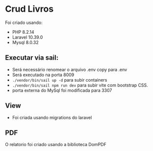 # Crud Livros

Foi criado usando:
- PHP 8.2.14
- Laravel 10.39.0
- Mysql 8.0.32

## Executar via sail:
- Será necessário renomear o arquivo .env copy para .env
- Será executado na porta 8009
- `./vendor/bin/sail up -d` para subir containers
- `./vendor/bin/sail npm run dev` para subir vite com bootstrap CSS.
- porta externa do MySql foi modificada para 3307

## View
- Foi criada usando migrations do laravel
  
## PDF
O relatorio foi criado usando a biblioteca DomPDF

